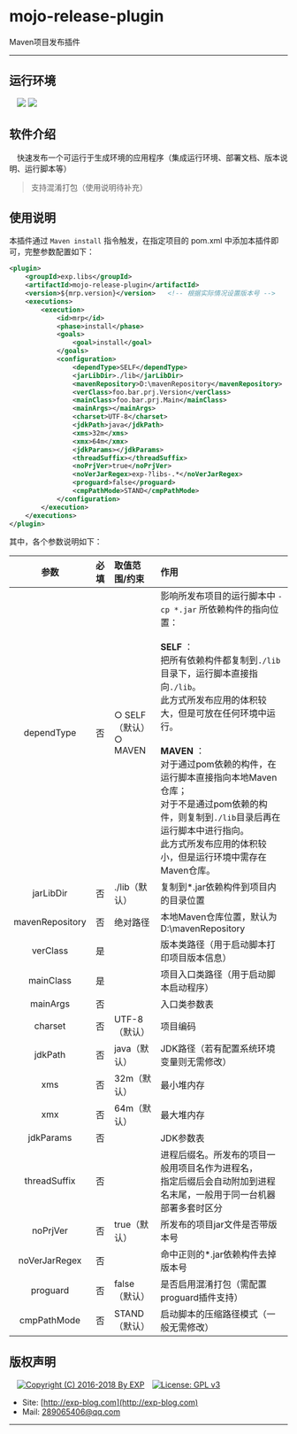 # mojo-release-plugin
Maven项目发布插件

------


## 运行环境

　![](https://img.shields.io/badge/Maven-3.2.5%2B-brightgreen.svg)  ![](https://img.shields.io/badge/JDK-1.7%2B-brightgreen.svg)


## 软件介绍


　快速发布一个可运行于生成环境的应用程序（集成运行环境、部署文档、版本说明、运行脚本等）

> 支持混淆打包（使用说明待补充）


## 使用说明

本插件通过 `Maven install` 指令触发，在指定项目的 pom.xml 中添加本插件即可，完整参数配置如下：

```xml
<plugin>
    <groupId>exp.libs</groupId>
    <artifactId>mojo-release-plugin</artifactId>
    <version>${mrp.version}</version>	<!-- 根据实际情况设置版本号 -->
    <executions>
        <execution>
            <id>mrp</id>
            <phase>install</phase>
            <goals>
                <goal>install</goal>
            </goals>
            <configuration>
                <dependType>SELF</dependType>
                <jarLibDir>./lib</jarLibDir>
                <mavenRepository>D:\mavenRepository</mavenRepository>
                <verClass>foo.bar.prj.Version</verClass>
                <mainClass>foo.bar.prj.Main</mainClass>
                <mainArgs></mainArgs>
                <charset>UTF-8</charset>
                <jdkPath>java</jdkPath>
                <xms>32m</xms>
                <xmx>64m</xmx>
                <jdkParams></jdkParams>
                <threadSuffix></threadSuffix>
                <noPrjVer>true</noPrjVer>
                <noVerJarRegex>exp-?libs-.*</noVerJarRegex>
                <proguard>false</proguard>
                <cmpPathMode>STAND</cmpPathMode>
            </configuration>
        </execution>
    </executions>
</plugin>
```

其中，各个参数说明如下：

| 参数 | 必填 | 取值范围/约束 | 作用 |
|:----:|:--------:|:--------|:----|
| dependType | 否 | ○ SELF（默认）<br/>○ MAVEN | 影响所发布项目的运行脚本中 `-cp *.jar` 所依赖构件的指向位置：<br/><br/>**SELF** ： <br/>把所有依赖构件都复制到`./lib`目录下，运行脚本直接指向`./lib`。<br/>此方式所发布应用的体积较大，但是可放在任何环境中运行。<br/><br/>**MAVEN** ： <br/>对于通过pom依赖的构件，在运行脚本直接指向本地Maven仓库；<br/>对于不是通过pom依赖的构件，则复制到`./lib`目录后再在运行脚本中进行指向。<br/>此方式所发布应用的体积较小，但是运行环境中需存在Maven仓库。 |
| jarLibDir | 否 | ./lib（默认） | 复制到\*.jar依赖构件到项目内的目录位置 |
| mavenRepository | 否 | 绝对路径 | 本地Maven仓库位置，默认为D:\mavenRepository |
| verClass | 是 | &nbsp; | 版本类路径（用于启动脚本打印项目版本信息） |
| mainClass | 是 | &nbsp; | 项目入口类路径（用于启动脚本启动程序） |
| mainArgs | 否 | &nbsp; | 入口类参数表 |
| charset | 否 | UTF-8（默认） | 项目编码 |
| jdkPath | 否 | java（默认） | JDK路径（若有配置系统环境变量则无需修改） |
| xms | 否 | 32m（默认） | 最小堆内存 |
| xmx | 否 | 64m（默认） | 最大堆内存 |
| jdkParams | 否 | &nbsp; | JDK参数表 |
| threadSuffix | 否 | &nbsp; | 进程后缀名。所发布的项目一般用项目名作为进程名，<br/>指定后缀后会自动附加到进程名末尾，一般用于同一台机器部署多套时区分 |
| noPrjVer | 否 | true（默认） | 所发布的项目jar文件是否带版本号 |
| noVerJarRegex | 否 | &nbsp; | 命中正则的\*.jar依赖构件去掉版本号 |
| proguard | 否 | false（默认） | 是否启用混淆打包（需配置proguard插件支持） |
| cmpPathMode | 否 | STAND（默认） | 启动脚本的压缩路径模式（一般无需修改） |


## 版权声明

　[![Copyright (C) 2016-2018 By EXP](https://img.shields.io/badge/Copyright%20(C)-2006~2018%20By%20EXP-blue.svg)](http://exp-blog.com)　[![License: GPL v3](https://img.shields.io/badge/License-GPL%20v3-blue.svg)](https://www.gnu.org/licenses/gpl-3.0)
  

- Site: [http://exp-blog.com](http://exp-blog.com) 
- Mail: <a href="mailto:289065406@qq.com?subject=[EXP's Github]%20Your%20Question%20（请写下您的疑问）&amp;body=What%20can%20I%20help%20you?%20（需要我提供什么帮助吗？）">289065406@qq.com</a>


------
